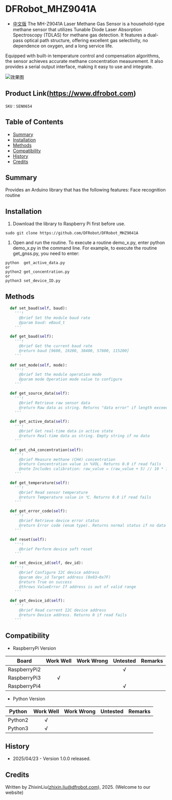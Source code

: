 # DFRobot_MHZ9041A
- [中文版](./README_CN.md)
The MH-Z9041A Laser Methane Gas Sensor is a household-type methane sensor that utilizes Tunable Diode Laser Absorption Spectroscopy (TDLAS) for methane gas detection. It features a dual-pass optical path structure, offering excellent gas selectivity, no dependence on oxygen, and a long service life.

Equipped with built-in temperature control and compensation algorithms, the sensor achieves accurate methane concentration measurement. It also provides a serial output interface, making it easy to use and integrate.

![效果图](../../resources/images/xxx.jpg)

## Product Link(https://www.dfrobot.com)

    SKU：SEN0654

## Table of Contents

* [Summary](#Summary)
* [Installation](#Installation)
* [Methods](#Methods)
* [Compatibility](#Compatibility)
* [History](#History)
* [Credits](#Credits)

## Summary

Provides an Arduino library that has the following features:
  Face recognition routine

## Installation
1. Download the library to Raspberry Pi first before use.

```
sudo git clone https://github.com/DFRobot/DFRobot_MHZ9041A
```

1. Open and run the routine. To execute a routine demo_x.py, enter python demo_x.py in the command line. For example, to execute the routine get_gnss.py, you need to enter:

```
python  get_active_data.py
or 
python2 get_concentration.py
or 
python3 set_device_ID.py

```

## Methods

```python
  def set_baud(self, baud):
    '''!
      @brief Set the module baud rate
      @param baud: eBaud_t
    '''

  def get_baud(self):
    '''!
      @brief Get the current baud rate
      @return baud [9600, 19200, 38400, 57600, 115200]
    '''
          
  def set_mode(self, mode):
    '''!
      @brief Set the module operation mode
      @param mode Operation mode value to configure
    '''

  def get_source_data(self):
    '''!
      @brief Retrieve raw sensor data
      @return Raw data as string. Returns "data error" if length exceeds 44 bytes
    '''

  def get_active_data(self):
    '''!
      @brief Get real-time data in active state
      @return Real-time data as string. Empty string if no data
    '''

  def get_ch4_concentration(self):
    '''!
      @brief Measure methane (CH4) concentration
      @return Concentration value in %VOL. Returns 0.0 if read fails
      @note Includes calibration: raw_value = (raw_value + 5) // 10 * 10
    '''

  def get_temperature(self):
    '''!
      @brief Read sensor temperature
      @return Temperature value in ℃. Returns 0.0 if read fails
    '''

  def get_error_code(self):
    '''!
      @brief Retrieve device error status
      @return Error code (enum type). Returns normal status if no data
    '''

  def reset(self):
    '''!
      @brief Perform device soft reset
    '''

  def set_device_id(self, dev_id):
    '''!
      @brief Configure I2C device address
      @param dev_id Target address (0x03~0x7F)
      @return True on success
      @throws ValueError If address is out of valid range
    '''

  def get_device_id(self):
    '''!
      @brief Read current I2C device address
      @return Device address. Returns 0 if read fails
    '''
```

## Compatibility

* RaspberryPi Version

| Board        | Work Well | Work Wrong | Untested | Remarks |
| ------------ | :-------: | :--------: | :------: | ------- |
| RaspberryPi2 |           |            |    √     |         |
| RaspberryPi3 |     √     |            |          |         |
| RaspberryPi4 |           |            |    √     |         |

* Python Version

| Python  | Work Well | Work Wrong | Untested | Remarks |
| ------- | :-------: | :--------: | :------: | ------- |
| Python2 |     √     |            |          |         |
| Python3 |     √     |            |          |         |


## History

- 2025/04/23 - Version 1.0.0 released.

## Credits

Written by ZhixinLiu(zhixin.liu@dfrobot.com), 2025. (Welcome to our website)
